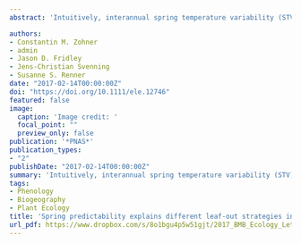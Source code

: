 ```yaml
---
abstract: 'Intuitively, interannual spring temperature variability (STV) should influence the leaf‐out strategies of temperate zone woody species, with high winter chilling requirements in species from regions where spring warming varies greatly among years. We tested this hypothesis using experiments in 215 species and leaf‐out monitoring in 1585 species from East Asia (EA), Europe (EU) and North America (NA). The results reveal that species from regions with high STV indeed have higher winter chilling requirements, and, when grown under the same conditions, leaf out later than related species from regions with lower STV. Since 1900, STV has been consistently higher in NA than in EU and EA, and under experimentally short winter conditions NA species required 84% more spring warming for bud break, EU ones 49% and EA ones only 1%. These previously unknown continental‐scale differences in phenological strategies underscore the need for considering regional climate histories in global change models.'

authors:
- Constantin M. Zohner
- admin
- Jason D. Fridley
- Jens-Christian Svenning
- Susanne S. Renner
date: "2017-02-14T00:00:00Z"
doi: "https://doi.org/10.1111/ele.12746"
featured: false
image:
  caption: 'Image credit: '
  focal_point: ""
  preview_only: false
publication: '*PNAS*'
publication_types:
- "2"
publishDate: "2017-02-14T00:00:00Z"
summary: 'Intuitively, interannual spring temperature variability (STV) should influence the leaf‐out strategies of temperate zone woody species, with high winter chilling requirements in species from regions where spring warming varies greatly among years. We tested this hypothesis using experiments in 215 species and leaf‐out monitoring in 1585 species from East Asia (EA), Europe (EU) and North America (NA). The results reveal that species from regions with high STV indeed have higher winter chilling requirements, and, when grown under the same conditions, leaf out later than related species from regions with lower STV. Since 1900, STV has been consistently higher in NA than in EU and EA, and under experimentally short winter conditions NA species required 84% more spring warming for bud break, EU ones 49% and EA ones only 1%. These previously unknown continental‐scale differences in phenological strategies underscore the need for considering regional climate histories in global change models.'
tags:
- Phenology
- Biogeography
- Plant Ecology
title: 'Spring predictability explains different leaf‐out strategies in the woody floras of North America, Europe and East Asia'
url_pdf: https://www.dropbox.com/s/8o1bgu4p5w51gjt/2017_BMB_Ecology_Letters.pdf?dl=1
---
```


